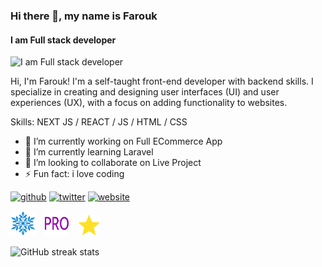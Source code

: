 ### Hi there 👋, my name is Farouk
#### I am Full stack developer
![I am Full stack developer](https://usa.bootcampcdn.com/wp-content/uploads/sites/106/2020/03/Web-Development-San-Francisco-1.jpeg)

Hi, I'm Farouk! I'm a self-taught front-end developer with backend skills. I specialize in creating and designing user interfaces (UI) and user experiences (UX), with a focus on adding functionality to websites.

Skills: NEXT JS / REACT / JS / HTML / CSS

- 🔭 I’m currently working on Full ECommerce App 
- 🌱 I’m currently learning Laravel 
- 👯 I’m looking to collaborate on Live Project 
- ⚡ Fun fact: i love coding 


[<img src='https://cdn.jsdelivr.net/npm/simple-icons@3.0.1/icons/github.svg' alt='github' height='40'>](https://github.com/freshposh-code)  [<img src='https://cdn.jsdelivr.net/npm/simple-icons@3.0.1/icons/twitter.svg' alt='twitter' height='40'>](https://twitter.com/https://x.com/farouk_ayo)  [<img src='https://cdn.jsdelivr.net/npm/simple-icons@3.0.1/icons/icloud.svg' alt='website' height='40'>](https://posh-portfolio.netlify.app/)  

<a href='https://archiveprogram.github.com/'><img src='https://raw.githubusercontent.com/acervenky/animated-github-badges/master/assets/acbadge.gif' width='40' height='40'></a> <a href='https://github.com/pricing'><img src='https://raw.githubusercontent.com/acervenky/animated-github-badges/master/assets/pro.gif' width='40' height='40'></a> <a href='https://stars.github.com/'><img src='https://raw.githubusercontent.com/acervenky/animated-github-badges/master/assets/starbadge.gif' width='35' height='35'></a> 

![GitHub streak stats](https://streak-stats.demolab.com/?user=freshposh-code)  

